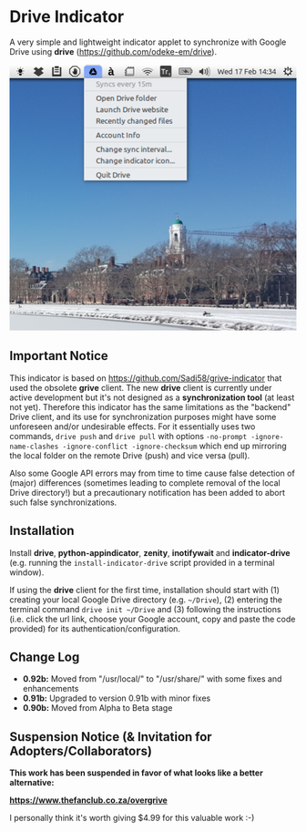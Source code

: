 Drive Indicator
===============

A very simple and lightweight indicator applet to synchronize with Google Drive using **drive** (https://github.com/odeke-em/drive).

![screenshot](indicator-drive-screenshot.png)

Important Notice
----------------------

This indicator is based on https://github.com/Sadi58/grive-indicator that used the obsolete **grive** client. The new **drive** client is currently under active development but it's not designed as a **synchronization tool** (at least not yet). Therefore this indicator has the same limitations as the "backend" Drive client, and its use for synchronization purposes might have some unforeseen and/or undesirable effects. For it essentially uses two commands, `drive push` and `drive pull` with options `-no-prompt -ignore-name-clashes -ignore-conflict -ignore-checksum` which end up mirroring the local folder on the remote Drive (push) and vice versa (pull).

Also some Google API errors may from time to time cause false detection of (major) differences (sometimes leading to complete removal of the local Drive directory!) but a precautionary notification has been added to abort such false synchronizations.

Installation
----------------------

Install **drive**, **python-appindicator**, **zenity**, **inotifywait** and **indicator-drive** (e.g. running the `install-indicator-drive` script provided in a terminal window).

If using the **drive** client for the first time, installation should start with (1) creating your local Google Drive directory (e.g. `~/Drive`), (2) entering the terminal command `drive init ~/Drive` and (3) following the instructions (i.e. click the url link, choose your Google account, copy and paste the code provided) for its authentication/configuration.

Change Log
----------------------

- **0.92b:** Moved from "/usr/local/" to "/usr/share/" with some fixes and enhancements
- **0.91b:** Upgraded to version 0.91b with minor fixes
- **0.90b:** Moved from Alpha to Beta stage

Suspension Notice (& Invitation for Adopters/Collaborators)
----------------------

**This work has been suspended in favor of what looks like a better alternative:**

**https://www.thefanclub.co.za/overgrive**

I personally think it's worth giving $4.99 for this valuable work :-)

